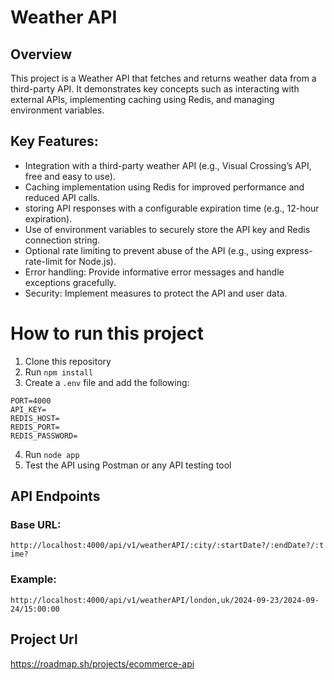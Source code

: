 # Weather API
## Overview
This project is a Weather API that fetches and returns weather data from a third-party API. It demonstrates key concepts such as interacting with external APIs, implementing caching using Redis, and managing environment variables.

## Key Features:
- Integration with a third-party weather API (e.g., Visual Crossing’s API, free and easy to use).
- Caching implementation using Redis for improved performance and reduced API calls.
- storing API responses with a configurable expiration time (e.g., 12-hour expiration).
- Use of environment variables to securely store the API key and Redis connection string.
- Optional rate limiting to prevent abuse of the API (e.g., using express-rate-limit for Node.js).
- Error handling: Provide informative error messages and handle exceptions gracefully.
- Security: Implement measures to protect the API and user data.
# How to run this project
1. Clone this repository
2. Run `npm install`
3. Create a `.env` file and add the following:
```
PORT=4000
API_KEY=
REDIS_HOST=
REDIS_PORT=
REDIS_PASSWORD=
```
4. Run `node app`
5. Test the API using Postman or any API testing tool

## API Endpoints

### Base URL:
`http://localhost:4000/api/v1/weatherAPI/:city/:startDate?/:endDate?/:time?`

### Example:
```plaintext
http://localhost:4000/api/v1/weatherAPI/london,uk/2024-09-23/2024-09-24/15:00:00
```

## Project Url
https://roadmap.sh/projects/ecommerce-api
